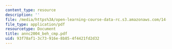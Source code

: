 ```yaml
---
content_type: resource
description: ''
file: /media/https%3A/open-learning-course-data-rc.s3.amazonaws.com/14-127-behavioral-economics-and-finance-spring-2004/93f78af13c73916e8b854f4421fd2d32_annc2004_beh_cmp.pdf
file_type: application/pdf
resourcetype: Document
title: annc2004_beh_cmp.pdf
uid: 93f78af1-3c73-916e-8b85-4f4421fd2d32
---
```

